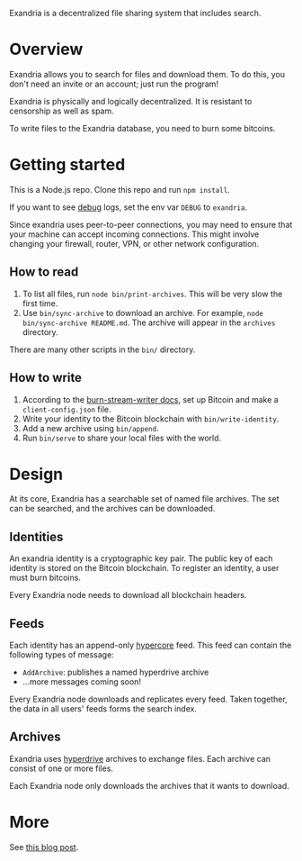 Exandria is a decentralized file sharing system that includes search.

Overview
========
Exandria allows you to search for files and download them. To do this, you don't need an invite or an account; just run the program!

Exandria is physically and logically decentralized. It is resistant to censorship as well as spam.

To write files to the Exandria database, you need to burn some bitcoins.

Getting started
===============
This is a Node.js repo. Clone this repo and run `npm install`.

If you want to see [debug](https://github.com/visionmedia/debug) logs, set the env var `DEBUG` to `exandria`.

Since exandria uses peer-to-peer connections, you may need to ensure that your machine can accept incoming connections. This might involve changing your firewall, router, VPN, or other network configuration.

How to read
-----------
1. To list all files, run `node bin/print-archives`. This will be very slow the first time.
2. Use `bin/sync-archive` to download an archive. For example, `node bin/sync-archive README.md`. The archive will appear in the `archives` directory.

There are many other scripts in the `bin/` directory.

How to write
------------
1. According to the [burn-stream-writer docs](https://github.com/paulkernfeld/burn-stream-writer), set up Bitcoin and make a `client-config.json` file.
2. Write your identity to the Bitcoin blockchain with `bin/write-identity`.
3. Add a new archive using `bin/append`.
4. Run `bin/serve` to share your local files with the world.

Design
======
At its core, Exandria has a searchable set of named file archives. The set can be searched, and the archives can be downloaded.

Identities
----------
An exandria identity is a cryptographic key pair. The public key of each identity is stored on the Bitcoin blockchain. To register an identity, a user must burn bitcoins.

Every Exandria node needs to download all blockchain headers.

Feeds
-----
Each identity has an append-only [hypercore](https://github.com/mafintosh/hypercore) feed. This feed can contain the following types of message:

* `AddArchive`: publishes a named hyperdrive archive
* ...more messages coming soon!

Every Exandria node downloads and replicates every feed. Taken together, the data in all users' feeds forms the search index.

Archives
--------
Exandria uses [hyperdrive](https://github.com/mafintosh/hyperdrive) archives to exchange files. Each archive can consist of one or more files.

Each Exandria node only downloads the archives that it wants to download.

More
====
See [this blog post](http://paulkernfeld.com/2016/04/13/exandria.html).